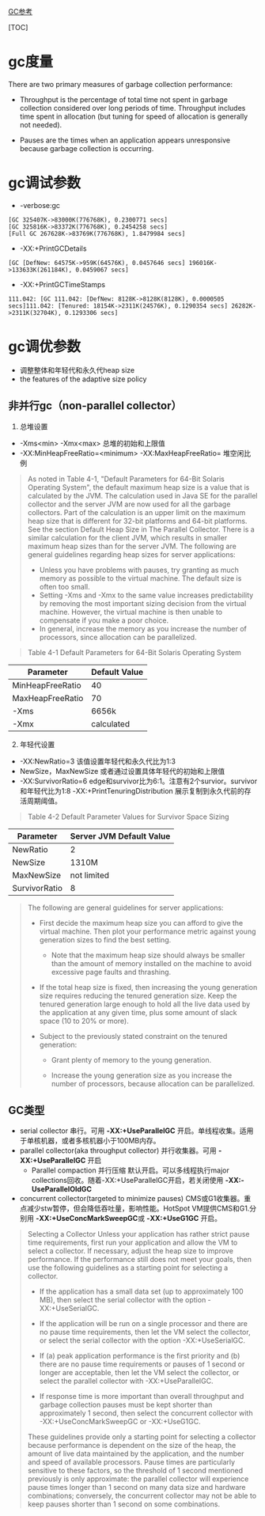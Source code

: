 [GC参考](https://docs.oracle.com/javase/8/docs/technotes/guides/vm/gctuning/toc.html)

[TOC]
# gc度量
There are two primary measures of garbage collection performance:

* Throughput is the percentage of total time not spent in garbage collection considered over long periods of time. Throughput includes time spent in allocation (but tuning for speed of allocation is generally not needed).

* Pauses are the times when an application appears unresponsive because garbage collection is occurring.

# gc调试参数
* -verbose:gc
```
[GC 325407K->83000K(776768K), 0.2300771 secs]
[GC 325816K->83372K(776768K), 0.2454258 secs]
[Full GC 267628K->83769K(776768K), 1.8479984 secs]
```
* -XX:+PrintGCDetails
```
[GC [DefNew: 64575K->959K(64576K), 0.0457646 secs] 196016K->133633K(261184K), 0.0459067 secs]
```
* -XX:+PrintGCTimeStamps
```
111.042: [GC 111.042: [DefNew: 8128K->8128K(8128K), 0.0000505 secs]111.042: [Tenured: 18154K->2311K(24576K), 0.1290354 secs] 26282K->2311K(32704K), 0.1293306 secs]
```
# gc调优参数
* 调整整体和年轻代和永久代heap size
* the features of the adaptive size policy
## 非并行gc（non-parallel collector）
1. 总堆设置
  *  -Xms\<min> -Xmx\<max> 总堆的初始和上限值
  *  -XX:MinHeapFreeRatio=\<minimum> -XX:MaxHeapFreeRatio=<maximum> 堆空闲比例
>As noted in Table 4-1, "Default Parameters for 64-Bit Solaris Operating System", the default maximum heap size is a value that is calculated by the JVM. The calculation used in Java SE for the parallel collector and the server JVM are now used for all the garbage collectors. Part of the calculation is an upper limit on the maximum heap size that is different for 32-bit platforms and 64-bit platforms. See the section Default Heap Size in The Parallel Collector. There is a similar calculation for the client JVM, which results in smaller maximum heap sizes than for the server JVM.
The following are general guidelines regarding heap sizes for server applications:
> * Unless you have problems with pauses, try granting as much memory as possible to the virtual machine. The default size is often too small.
>* Setting -Xms and -Xmx to the same value increases predictability by removing the most important sizing decision from the virtual machine. However, the virtual machine is then unable to compensate if you make a poor choice.
>* In general, increase the memory as you increase the number of processors, since allocation can be parallelized.

>Table 4-1 Default Parameters for 64-Bit Solaris Operating System

Parameter|Default Value
---|---
MinHeapFreeRatio|40
MaxHeapFreeRatio|70
-Xms|6656k
-Xmx|calculated

2. 年轻代设置
*  -XX:NewRatio=3 该值设置年轻代和永久代比为1:3
* NewSize，MaxNewSize 或者通过设置具体年轻代的初始和上限值
* -XX:SurvivorRatio=6 edge和survivor比为6:1。注意有2个survior。survivor和年轻代比为1:8
 -XX:+PrintTenuringDistribution 展示复制到永久代前的存活周期阈值。
> Table 4-2 Default Parameter Values for Survivor Space Sizing

Parameter|	Server JVM Default Value
---|---
NewRatio|2
NewSize|1310M
MaxNewSize|not limited
SurvivorRatio|8

>The following are general guidelines for server applications:
>
>* First decide the maximum heap size you can afford to give the virtual machine. Then plot your performance metric against young generation sizes to find the best setting.
>
>   * Note that the maximum heap size should always be smaller than the amount of memory installed on the machine to avoid excessive page faults and thrashing.
>
>* If the total heap size is fixed, then increasing the young generation size requires reducing the tenured generation size. Keep the tenured generation large enough to hold all the live data used by the application at any given time, plus some amount of slack space (10 to 20% or more).
>
>* Subject to the previously stated constraint on the tenured generation:
>
>   * Grant plenty of memory to the young generation.
>
>   * Increase the young generation size as you increase the number of processors, because allocation can be parallelized.

## GC类型
* serial collector 串行。可用 **-XX:+UseParallelGC** 开启。单线程收集。适用于单核机器，或者多核机器小于100MB内存。
* parallel collector(aka throughput collector) 并行收集器。可用 **-XX:+UseParallelGC** 开启
   * Parallel compaction 并行压缩 默认开启。可以多线程执行major collections回收。随着-XX:+UseParallelGC开启，若关闭使用 **-XX:-UseParallelOldGC**
* concurrent collector(targeted to minimize pauses) CMS或G1收集器。重点减少stw暂停，但会降低吞吐量，影响性能。HotSpot VM提供CMS和G1.分别用 **-XX:+UseConcMarkSweepGC**或 **-XX:+UseG1GC** 开启。

>Selecting a Collector
>Unless your application has rather strict pause time requirements, first run your application and allow the VM to select a collector. If necessary, adjust the heap size to improve performance. If the performance still does not meet your goals, then use the following guidelines as a starting point for selecting a collector.
>
>* If the application has a small data set (up to approximately 100 MB), then select the serial collector with the option -XX:+UseSerialGC.
>
>* If the application will be run on a single processor and there are no pause time requirements, then let the VM select the collector, or select the serial collector with the option -XX:+UseSerialGC.
>
>* If (a) peak application performance is the first priority and (b) there are no pause time requirements or pauses of 1 second or longer are acceptable, then let the VM select the collector, or select the parallel collector with -XX:+UseParallelGC.
>
>* If response time is more important than overall throughput and garbage collection pauses must be kept shorter than approximately 1 second, then select the concurrent collector with -XX:+UseConcMarkSweepGC or -XX:+UseG1GC.
>
>These guidelines provide only a starting point for selecting a collector because performance is dependent on the size of the heap, the amount of live data maintained by the application, and the number and speed of available processors. Pause times are particularly sensitive to these factors, so the threshold of 1 second mentioned previously is only approximate: the parallel collector will experience pause times longer than 1 second on many data size and hardware combinations; conversely, the concurrent collector may not be able to keep pauses shorter than 1 second on some combinations.

